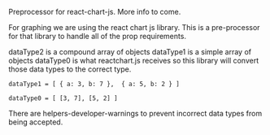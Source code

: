 Preprocessor for react-chart-js. More info to come.

For graphing we are using the react chart js library. This is a pre-processor for that library to handle all of the prop requirements.

dataType2 is a compound array of objects
dataType1 is a simple array of objects
dataType0 is what reactchart.js receives so this library will convert those data types to the correct type.

`dataType1 = [
  { a: 3, b: 7 }, 
  { a: 5, b: 2 }
]`

`dataType0 = [
  [3, 7],
  [5, 2]
]
`

There are helpers-developer-warnings to prevent incorrect data types from being accepted.
